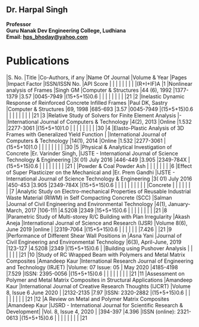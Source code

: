 ## Dr. Harpal Singh
**Professor**  
**Guru Nanak Dev Engineering College, Ludhiana**  
**Email: hps_bhoday@yahoo.com**

# Publications
|S. No.	|Title	|Co-Authors, if any	|Name Of Journal	|Volume & Year	|Pages	|Impact Factor	|ISSN/ISSN No.	|API Score
|	|	|	|	|	|	|	|	|(R+I+IF)A
|1	|Nonlinear analysis of Frames	|Singh GM	|Computer & Structures	|44 (6), 1992	|1377-1379	|3.57	|0045-7949	|(15+5+15)0.6
|	|	|	|	|	|	|	|	|21
|2	|Inelastic Dynamic Response of Reinforced Concrete Infilled Frames	|Paul DK, Sastry	|Computer & Structures	|69, 1998	|685-693	|3.57	|0045-7949	|(15+5+15)0.6
|	|	|	|	|	|	|	|	|21
|3	|Relative Study of Solvers for Finite Element Analysis	|-	|International Journal of Computers & Technology	|4(2), 2013	|Online	|1.532	|2277-3061	|(15+5+10)1.0
|	|	|	|	|	|	|	|	|30
|4	|Elasto-Plastic Analysis of 3D Frames with Generalized Yield Function	|	|International Journal of Computers & Technology	|14(1), 2014	|Online	|1.532	|2277-3061	|(15+5+10)1.0
|	|	|	|	|	|	|	|	|30
|5	|Physical & Analytical Investigation of Concrete	|Er. Varinder Singh,	|IJSTE - International Journal of Science Technology & Engineering  	|3( 01) July 2016	|446-449	|3.905	|2349-784X	|(15+5+15)0.6
|	|	|	|	|	|	|	|	|21
|	|Powder & Coal Powder Ash	|	|	|	|	|	|	|
|6	|Effect of Super Plasticizer on the Mechanical and	|Er. Prem Gandhi	|IJSTE - International Journal of Science Technology & Engineering	|3( 01) July 2016	|450-453	|3.905	|2349-784X	|(15+5+15)0.6
|	|	|	|	|	|	|	|	|
|	|Concrete	|	|	|	|	|	|	|
|7	|Analytic Study on Electro-mechanical Properties of Reusable Industrial Waste Material (RIWM) in Self Compacting Concrete (SCC)	|Salman	|Journal of Civil Engineering and Environmental Technology	|4(1), January-March, 2017	|106-111	|4.5208	|2349	|15+5+15)0.6
|	|	|	|	|	|	|	|	|21
|8	|Parametric Study of Multi-storey R/C Building with Plan Irregularity	|Akash Aneja	|International Journal of Science and Research (IJSR)	|Volume 8(6), June 2019	|online	|	|2319-7064	|(15+5+15)0.6
|	|	|	|	|	|	|7.426	|	|21
|9	|Performance of Different Shear Wall Positions in	|Asna Yani	|Journal of Civil Engineering and Environmental Technology	|6(3), April-June, 2019	|123-127	|4.5208	|2349	|(15+5+15)0.6
|	|Building using Pushover Analysis	|	|	|	|	|	|	|21
|10	|Study of RC Wrapped Beam with Polymers and Metal Matrix Composites	|Amandeep Kaur	|International Research Journal of Engineering and Technology (IRJET) 	|Volume: 07 Issue: 05 | May 2020	|4185-4198	|7.529	|ISSN: 2395-0056	|(15+5+15)0.6
|	|	|	|	|	|	|	|	|21
|11	|Assessment on Polymer and Metal Matrix Composites in Structural Applications	|Amandeep Kaur	|International Journal of Creative Research Thoughts (IJCRT) 	|Volume 8, Issue 6 June 2020 | 	|2132-2135	|7.97	|ISSN: 2320-2882	|(15+5+15)0.6
|	|	|	|	|	|	|	|	|21
|12	|A Review on Metal and Polymer Matrix Composites	|Amandeep Kaur	|IJSRD - International Journal for Scientific Research & Development| 	|Vol. 8, Issue 4, 2020 | 	|394-397	|4.396	|ISSN (online): 2321-0613	|(15+5+15)0.6
|	|	|	|	|	|	|	|	|21
